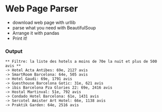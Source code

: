 # Web Page Parser

- download web page with urllib
- parse what you need with BeautifulSoup
- Arrange it with pandas
- Print it!

### Output
```
** Filtre: la liste des hotels a moins de 70e la nuit et plus de 500 avis **
-> Hotel Acta Antibes: 69e, 2127 avis
-> SmartRoom Barcelona: 64e, 505 avis
-> Hotel Gaudi: 69e, 1791 avis
-> Guesthouse Barcelona Gotic: 31e, 621 avis
-> ibis Barcelona Pza Glories 22: 69e, 2416 avis
-> Hostal Martinval: 51e, 792 avis
-> Condado Hotel Barcelona: 61e, 1431 avis
-> Sercotel Amister Art Hotel: 66e, 1138 avis
-> Praktik Garden: 64e, 2516 avis
```
